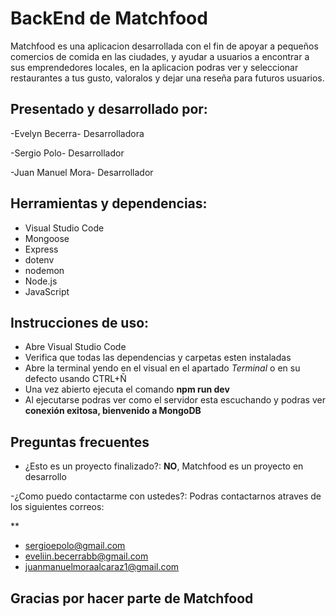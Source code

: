 
# BackEnd de Matchfood

Matchfood es una aplicacion desarrollada con el fin de apoyar a pequeños comercios de comida en las ciudades, y ayudar a usuarios a encontrar a sus emprendedores locales, en la aplicacion podras ver y seleccionar restaurantes a tus gusto, valoralos y dejar una reseña para futuros usuarios.


## Presentado y desarrollado por:

-Evelyn Becerra- Desarrolladora

-Sergio Polo- Desarrollador

-Juan Manuel Mora- Desarrollador

## Herramientas y dependencias:

- Visual Studio Code
- Mongoose
- Express
- dotenv
- nodemon
- Node.js
- JavaScript

## Instrucciones de uso: 

- Abre Visual Studio Code
- Verifica que todas las dependencias y carpetas esten instaladas
- Abre la terminal yendo en el visual en el apartado *Terminal* o en su defecto usando CTRL+Ñ
- Una vez abierto ejecuta el comando **npm run dev**
-  Al ejecutarse podras ver como el servidor esta escuchando y podras ver **conexión exitosa, bienvenido a MongoDB**


## Preguntas frecuentes ##

- ¿Esto es un proyecto finalizado?: **NO**, Matchfood es un proyecto en desarrollo

-¿Como puedo contactarme con ustedes?: Podras contactarnos atraves de los siguientes correos: 

**
  - sergioepolo@gmail.com
  - eveliin.becerrabb@gmail.com
  - juanmanuelmoraalcaraz1@gmail.com

## Gracias por hacer parte de Matchfood
